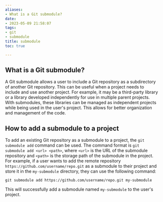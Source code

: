```yaml
---
aliases:
- What is a Git submodule?
date:
- 2023-05-09 21:58:07
tags:
- git
- submodule
title: submodule
toc: true

---
```


## What is a Git submodule?
A Git submodule allows a user to include a Git repository as a subdirectory of another Git repository. This can be useful when a project needs to include and use another project. For example, it may be a third-party library or a library developed independently for use in multiple parent projects. With submodules, these libraries can be managed as independent projects while being used in the user's project. This allows for better organization and management of the code.

## How to add a submodule to a project
To add an existing Git repository as a submodule to a project, the `git submodule add` command can be used. The command format is `git submodule add <url> <path>`, where `<url>` is the URL of the submodule repository and `<path>` is the storage path of the submodule in the project. For example, if a user wants to add the remote repository `https://github.com/username/repo.git` as a submodule to their project and store it in the `my-submodule` directory, they can use the following command:
```git
git submodule add https://github.com/username/repo.git my-submodule
```

This will successfully add a submodule named `my-submodule` to the user's project.


